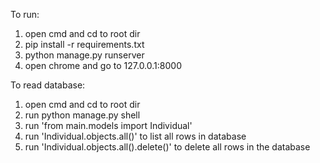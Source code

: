 To run:

1. open cmd and cd to root dir
2. pip install -r requirements.txt
3. python manage.py runserver
4. open chrome and go to 127.0.0.1:8000

To read database:

1. open cmd and cd to root dir
2. run python manage.py shell
3. run 'from main.models import Individual'
4. run 'Individual.objects.all()' to list all rows in database
5. run 'Individual.objects.all().delete()' to delete all rows in the database